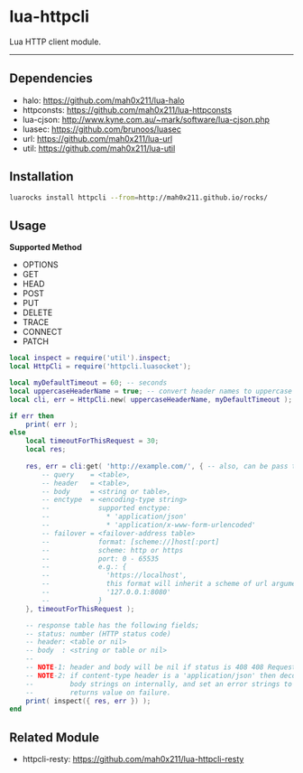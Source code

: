 lua-httpcli
=========

Lua HTTP client module.

---

## Dependencies

- halo: https://github.com/mah0x211/lua-halo
- httpconsts: https://github.com/mah0x211/lua-httpconsts
- lua-cjson: http://www.kyne.com.au/~mark/software/lua-cjson.php
- luasec: https://github.com/brunoos/luasec
- url: https://github.com/mah0x211/lua-url
- util: https://github.com/mah0x211/lua-util


## Installation

```sh
luarocks install httpcli --from=http://mah0x211.github.io/rocks/
```


## Usage

**Supported Method**

- OPTIONS
- GET
- HEAD
- POST
- PUT
- DELETE
- TRACE
- CONNECT
- PATCH


```lua
local inspect = require('util').inspect;
local HttpCli = require('httpcli.luasocket');

local myDefaultTimeout = 60; -- seconds
local uppercaseHeaderName = true; -- convert header names to uppercase
local cli, err = HttpCli.new( uppercaseHeaderName, myDefaultTimeout );

if err then
    print( err );
else
    local timeoutForThisRequest = 30;
    local res;
    
    res, err = cli:get( 'http://example.com/', { -- also, can be pass the https url
        -- query    = <table>,
        -- header   = <table>,
        -- body     = <string or table>,
        -- enctype  = <encoding-type string>
        --            supported enctype:
        --              * 'application/json'
        --              * 'application/x-www-form-urlencoded'
        -- failover = <failover-address table>
        --            format: [scheme://]host[:port]
        --            scheme: http or https
        --            port: 0 - 65535
        --            e.g.: {
        --              'https://localhost',
        --              this format will inherit a scheme of url argument
        --              '127.0.0.1:8080'
        --            }
    }, timeoutForThisRequest );

    -- response table has the following fields;
    -- status: number (HTTP status code)
    -- header: <table or nil>
    -- body  : <string or table or nil>
    --
    -- NOTE-1: header and body will be nil if status is 408 408 Request Timeout
    -- NOTE-2: if content-type header is a 'application/json' then decode a 
    --         body strings on internally, and set an error strings to second 
    --         returns value on failure.
    print( inspect({ res, err }) );
end
```

## Related Module

- httpcli-resty: https://github.com/mah0x211/lua-httpcli-resty
